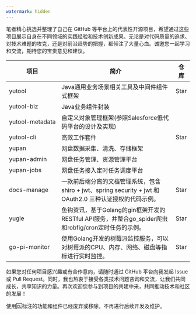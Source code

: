 ```yaml
---
watermark: hidden
---
```


<script setup>
import GithubButton from 'vue-github-button'
</script>

笔者精心挑选并整理了自己在 GitHub 等平台上的代表性开源项目，希望通过这些项目展示自身在不同领域的实践经验和技术创新成果。无论是对代码质量的追求、对技术难题的攻克，还是对前沿趋势的把握，都倾注了大量心血。诚邀您一起学习和交流，期待您的宝贵意见和建议。

| 项目                         | 简介                                                                                                    | 仓库                                                                                                                                                                                                                                                                                       |
|------------------------------|---------------------------------------------------------------------------------------------------------|--------------------------------------------------------------------------------------------------------------------------------------------------------------------------------------------------------------------------------------------------------------------------------------------|
| <nobr>yutool</nobr>          | Java通用业务场景相关工具及中间件组件式框架                                                              | <github-button href="https://github.com/yupaits/yutool" data-size="large" data-show-count="true" aria-label="Star yupaits/yutool on GitHub">Star</github-button><br> <LinkButton value="Gitea" :link="{href: 'https://gitea.yupaits.com/yupaits/yutool', target: '_blank'}" />             |
| <nobr>yutool-biz</nobr>      | Java业务组件封装                                                                                        | <LinkButton value="Gitea" :link="{href: 'https://gitea.yupaits.com/yupaits/yutool-biz', target: '_blank'}" />                                                                                                                                                                              |
| <nobr>yutool-metadata</nobr> | 自定义对象管理框架(参照Salesforce低代码平台的设计及实现)                                                | <LinkButton value="Gitea" :link="{href: 'https://gitea.yupaits.com/yupaits/yutool-metadata', target: '_blank'}" />                                                                                                                                                                         |
| <nobr>yutool-cli</nobr>      | 高效工作套件                                                                                            | <github-button href="https://github.com/yupaits/yutool-cli" data-size="large" data-show-count="true" aria-label="Star yupaits/yutool-cli on GitHub">Star</github-button><br> <LinkButton value="Gitea" :link="{href: 'https://gitea.yupaits.com/yupaits/yutool-cli', target: '_blank'}" /> |
| <nobr>yupan</nobr>           | 网盘数据采集、清洗、存储框架                                                                              | <LinkButton value="Gitea" :link="{href: 'https://gitea.yupaits.com/yupaits/yupan', target: '_blank'}" />                                                                                                                                                                                   |
| <nobr>yupan-admin</nobr>     | 网盘任务管理、资源管理平台                                                                               | <LinkButton value="Gitea" :link="{href: 'https://gitea.yupaits.com/yupaits/yupan-admin', target: '_blank'}" />                                                                                                                                                                             |
| <nobr>yupan-jobs</nobr>      | 网盘任务接入定时任务调度平台                                                                            | <LinkButton value="Gitea" :link="{href: 'https://gitea.yupaits.com/yupaits/yupan-jobs', target: '_blank'}" />                                                                                                                                                                              |
| <nobr>docs-manage</nobr>     | 一款前后端分离的文档管理系统，包含 shiro + jwt、spring security + jwt 和 OAuth2.0 三种认证授权的代码示例。 | <github-button href="https://github.com/yupaits/docs-manage" data-size="large" data-show-count="true" aria-label="Star yupaits/docs-manage on GitHub">Star</github-button>                                                                                                                 |
| <nobr>yugle</nobr>           | 鱼钩资讯，基于Golang的gin框架开发的RESTful API服务，并整合go_spider爬虫和robfig/cron定时任务的示例。       | <github-button href="https://github.com/yupaits/yugle" data-size="large" data-show-count="true" aria-label="Star yupaits/yugle on GitHub">Star</github-button>                                                                                                                             |
| <nobr>go-pi-monitor</nobr>   | 使用Golang开发的树莓派监控服务，可以对树莓派的CPU、内存、网络、磁盘等指标进行实时监控。                      | <github-button href="https://github.com/yupaits/go-pi-monitor" data-size="large" data-show-count="true" aria-label="Star yupaits/go-pi-monitor on GitHub">Star</github-button>                                                                                                             |

如果您对任何项目感兴趣或有合作意向，请随时通过 GitHub 平台向我发起 Issue 或 Pull Request。同时，我也热衷于接受各类技术问题咨询和交流，让我们共同成长，共享知识的力量。再次欢迎您参与到项目的共建中来，共同推动技术和社区的发展！

使用🆑标注的功能和组件已经废弃或移除，不再进行后续开发及维护。